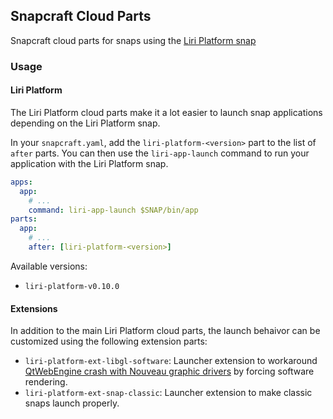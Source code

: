 ## Snapcraft Cloud Parts
Snapcraft cloud parts for snaps using the [Liri Platform snap](https://github.com/lirios/platform-snap)

### Usage

#### Liri Platform

The Liri Platform cloud parts make it a lot easier to launch snap applications
depending on the Liri Platform snap.

In your `snapcraft.yaml`, add the `liri-platform-<version>` part to the list of
`after` parts.
You can then use the `liri-app-launch` command to run your application with
the Liri Platform snap.
```yaml
apps:
  app:
    # ...
    command: liri-app-launch $SNAP/bin/app
parts:
  app:
    # ...
    after: [liri-platform-<version>]
```

Available versions:
  * `liri-platform-v0.10.0`

#### Extensions

In addition to the main Liri Platform cloud parts, the launch behaivor
can be customized using the following extension parts:

* `liri-platform-ext-libgl-software`: Launcher extension to workaround
[QtWebEngine crash with Nouveau graphic drivers](https://bugreports.qt.io/browse/QTBUG-41242)
 by forcing software rendering.
* `liri-platform-ext-snap-classic`: Launcher extension to make classic snaps
launch properly.
